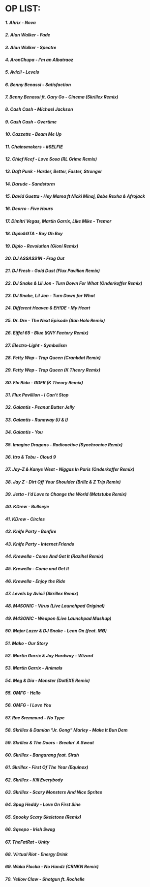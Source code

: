 OP LIST: 
========



##### 1. Ahrix - Nova
##### 2. Alan Walker - Fade
##### 3. Alan Walker - Spectre
##### 4. AronChupa - I'm an Albatraoz
##### 5. Avicii - Levels
##### 6. Benny Benassi - Satisfaction
##### 7. Benny Benassi ft. Gary Go - Cinema (Skrillex Remix)
##### 8. Cash Cash - Michael Jackson
##### 9. Cash Cash - Overtime
##### 10. Cazzette - Beam Me Up
##### 11. Chainsmokers - #SELFIE
##### 12. Chief Keef - Love Sosa (RL Grime Remix)
##### 13. Daft Punk - Harder, Better, Faster, Stronger
##### 14. Darude - Sandstorm
##### 15. David Guetta - Hey Mama ft Nicki Minaj, Bebe Rexha & Afrojack
##### 16. Deorro - Five Hours
##### 17. Dimitri Vegas, Martin Garrix, Like Mike - Tremor
##### 18. Diplo&GTA - Boy Oh Boy
##### 19. Diplo - Revolution (Gioni Remix)
##### 20. DJ ASSASS1N - Frag Out
##### 21. DJ Fresh - Gold Dust (Flux Pavilion Remix)
##### 22. DJ Snake & Lil Jon - Turn Down For What (Onderkoffer Remix)
##### 23. DJ Snake, Lil Jon - Turn Down for What
##### 24. Different Heaven & EH!DE - My Heart
##### 25. Dr. Dre - The Next Episode (San Holo Remix)
##### 26. Eiffel 65 - Blue (KNY Factory Remix)
##### 27. Electro-Light - Symbolism
##### 28. Fetty Wap - Trap Queen (Crankdat Remix)
##### 29. Fetty Wap - Trap Queen (K Theory Remix)
##### 30. Flo Rida - GDFR (K Theory Remix)
##### 31. Flux Pavillion - I Can't Stop
##### 32. Galantis - Peanut Butter Jelly
##### 33. Galantis - Runaway (U & I)
##### 34. Galantis - You
##### 35. Imagine Dragons - Radioactive (Synchronice Remix)
##### 36. Itro & Tobu - Cloud 9
##### 37. Jay-Z & Kanye West - Niggas In Paris (Onderkoffer Remix)
##### 38. Jay Z - Dirt Off Your Shoulder (Brillz & Z Trip Remix)
##### 39. Jetta - I'd Love to Change the World (Matstubs Remix)
##### 40. KDrew - Bullseye
##### 41. KDrew - Circles
##### 42. Knife Party - Bonfire
##### 43. Knife Party - Internet Friends
##### 44. Krewella - Come And Get It (Razihel Remix)
##### 45. Krewella - Come and Get It
##### 46. Krewella - Enjoy the Ride 
##### 47. Levels by Avicii (Skrillex Remix)
##### 48. M4SONIC - Virus (Live Launchpad Original)
##### 49. M4SONIC - Weapon (Live Launchpad Mashup)
##### 50. Major Lazer & DJ Snake - Lean On (feat. MØ)
##### 51. Mako - Our Story
##### 52. Martin Garrix & Jay Hardway - Wizard
##### 53. Martin Garrix - Animals
##### 54. Meg & Dia - Monster (DotEXE Remix)
##### 55. OMFG - Hello
##### 56. OMFG - I Love You
##### 57. Rae Sremmurd - No Type
##### 58. Skrillex & Damian "Jr. Gong" Marley - Make It Bun Dem
##### 59. Skrillex & The Doors - Breakn' A Sweat
##### 60. Skrillex - Bangarang feat. Sirah
##### 61. Skrillex - First Of The Year (Equinox)
##### 62. Skrillex - Kill Everybody
##### 63. Skrillex - Scary Monsters And Nice Sprites
##### 64. Spag Heddy - Love On First Sine 
##### 65. Spooky Scary Skeletons (Remix)
##### 66. Sqeepo - Irish Swag 
##### 67. TheFatRat - Unity
##### 68. Virtual Riot - Energy Drink
##### 69. Waka Flocka - No Handz (CRNKN Remix)
##### 70. Yellow Claw - Shotgun ft. Rochelle
